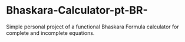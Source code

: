 # Bhaskara-Calculator-pt-BR-
Simple personal project of a functional Bhaskara Formula calculator for complete and incomplete equations.
